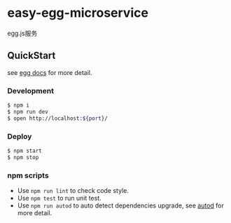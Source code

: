# easy-egg-microservice

egg.js服务

## QuickStart

<!-- add docs here for user -->

see [egg docs][egg] for more detail.

### Development

```bash
$ npm i
$ npm run dev
$ open http://localhost:${port}/
```

### Deploy

```bash
$ npm start
$ npm stop
```

### npm scripts

- Use `npm run lint` to check code style.
- Use `npm test` to run unit test.
- Use `npm run autod` to auto detect dependencies upgrade, see [autod](https://www.npmjs.com/package/autod) for more detail.


[egg]: https://eggjs.org